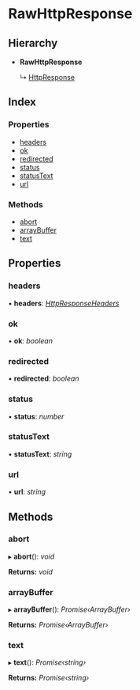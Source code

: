 # RawHttpResponse

## Hierarchy

* **RawHttpResponse**

  ↳ [HttpResponse](httpresponse.md)

## Index

### Properties

* [headers](rawhttpresponse.md#headers)
* [ok](rawhttpresponse.md#ok)
* [redirected](rawhttpresponse.md#redirected)
* [status](rawhttpresponse.md#status)
* [statusText](rawhttpresponse.md#statustext)
* [url](rawhttpresponse.md#url)

### Methods

* [abort](rawhttpresponse.md#abort)
* [arrayBuffer](rawhttpresponse.md#arraybuffer)
* [text](rawhttpresponse.md#text)

## Properties

### headers

• **headers**: [_HttpResponseHeaders_](../classes/httpresponseheaders.md)

### ok

• **ok**: _boolean_

### redirected

• **redirected**: _boolean_

### status

• **status**: _number_

### statusText

• **statusText**: _string_

### url

• **url**: _string_

## Methods

### abort

▸ **abort**\(\): _void_

**Returns:** _void_

### arrayBuffer

▸ **arrayBuffer**\(\): _Promise‹ArrayBuffer›_

**Returns:** _Promise‹ArrayBuffer›_

### text

▸ **text**\(\): _Promise‹string›_

**Returns:** _Promise‹string›_

